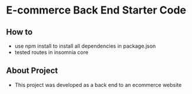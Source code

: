 # E-commerce Back End Starter Code

## How to
- use npm install <filename> to install all dependencies in package.json
- tested routes in insomnia core

## About Project
- This project was developed as a back end to an ecommerce website